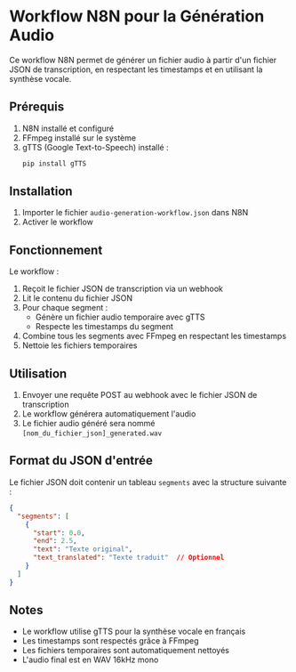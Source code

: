 # Workflow N8N pour la Génération Audio

Ce workflow N8N permet de générer un fichier audio à partir d'un fichier JSON de transcription, en respectant les timestamps et en utilisant la synthèse vocale.

## Prérequis

1. N8N installé et configuré
2. FFmpeg installé sur le système
3. gTTS (Google Text-to-Speech) installé :
   ```bash
   pip install gTTS
   ```

## Installation

1. Importer le fichier `audio-generation-workflow.json` dans N8N
2. Activer le workflow

## Fonctionnement

Le workflow :
1. Reçoit le fichier JSON de transcription via un webhook
2. Lit le contenu du fichier JSON
3. Pour chaque segment :
   - Génère un fichier audio temporaire avec gTTS
   - Respecte les timestamps du segment
4. Combine tous les segments avec FFmpeg en respectant les timestamps
5. Nettoie les fichiers temporaires

## Utilisation

1. Envoyer une requête POST au webhook avec le fichier JSON de transcription
2. Le workflow générera automatiquement l'audio
3. Le fichier audio généré sera nommé `[nom_du_fichier_json]_generated.wav`

## Format du JSON d'entrée

Le fichier JSON doit contenir un tableau `segments` avec la structure suivante :
```json
{
  "segments": [
    {
      "start": 0.0,
      "end": 2.5,
      "text": "Texte original",
      "text_translated": "Texte traduit"  // Optionnel
    }
  ]
}
```

## Notes

- Le workflow utilise gTTS pour la synthèse vocale en français
- Les timestamps sont respectés grâce à FFmpeg
- Les fichiers temporaires sont automatiquement nettoyés
- L'audio final est en WAV 16kHz mono 